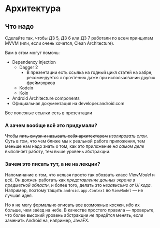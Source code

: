 # Архитектура

## Что надо

Сделайте так, чтобы ДЗ 5, ДЗ 6 или ДЗ 7 работали по всем принципам MVVM (или, если очень хочется, Clean Architecture).

Вам в этом могут помочь:

- Dependency injection
  - Dagger 2
    - В презентации есть ссылка на годный цикл статей на хабре, рекомендуется к прочтению даже при использовании других фреймворков
  - Kodein
  - Koin
- Android Architecture components
- Официальная документация на developer.android.com

Все полезные ссылки есть в презентации

### А зачем вообще всё это придумали?

Чтобы <strike>пить смузи и называть себя архитектором</strike> _изолировать слои_.
Суть в том, что чем ближе мы к реальной работе приложения, тем меньше нам надо знать
о том, как это приложение _на самом деле_ выполняет работу, тем выше уровень абстракции.

### Зачем это писать тут, а не на лекции?

Напоминание о том, что нельзя просто так обозвать класс _ViewModel_ и всё.
Он должен работать как _представление данных экрана в предметной области_, и более того,
делать это _независимо от UI кода_. Например, поэтому тащить `android.app.Context` во
`ViewModel` — не лучшая идея.

Но я не могу формально описать все возможные косяки, ибо их больше, чем звёзд на небе.
В качестве простого правила — проверьте, что более высокий уровень абстракции _не_ 
придётся менять, если заменить Android на, например, JavaFX.
 
